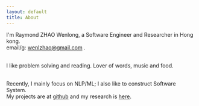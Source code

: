 ```yaml
---
layout: default
title: About
---
```

I'm Raymond ZHAO Wenlong, a Software Engineer and Researcher in Hong kong.   
email/g: wenlzhao@gmail.com .   
<br> 
  
I like problem solving and reading.  Lover of words, music and food.  
<br> 

Recently, I mainly focus on NLP/ML;  I also like to construct Software System.  
My projects are at [github](https://github.com/muyun) and my research is [here](http://muyun.github.io/research/).  
<br>

